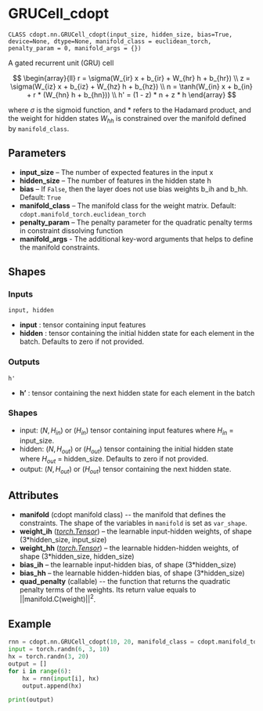 # GRUCell_cdopt

`CLASS cdopt.nn.GRUCell_cdopt(input_size, hidden_size, bias=True, device=None, dtype=None, manifold_class = euclidean_torch, penalty_param = 0, manifold_args = {})`

A gated recurrent unit (GRU) cell


$$
\begin{array}{ll} r = \sigma(W_{ir} x + b_{ir} + W_{hr} h + b_{hr}) \\ z = \sigma(W_{iz} x + b_{iz} + W_{hz} h + b_{hz}) \\ n = \tanh(W_{in} x + b_{in} + r * (W_{hn} h + b_{hn})) \\ h' = (1 - z) * n + z * h \end{array}
$$



where $\sigma$ is the sigmoid function, and $*$ refers to the Hadamard product, and the weight for hidden states $W_{hh}$ is constrained over the manifold defined by `manifold_class`. 



## Parameters

- **input_size** – The number of expected features in the input x
- **hidden_size** – The number of features in the hidden state h
- **bias** – If `False`, then the layer does not use bias weights b_ih and b_hh. Default: `True`
- **manifold_class** – The manifold class for the weight matrix. Default: `cdopt.manifold_torch.euclidean_torch`
- **penalty_param** – The penalty parameter for the quadratic penalty terms in constraint dissolving function
- **manifold_args** - The additional key-word arguments that helps to define the manifold constraints. 



## Shapes

### Inputs

`input, hidden`

- **input** : tensor containing input features
- **hidden** : tensor containing the initial hidden state for each element in the batch. Defaults to zero if not provided.



### Outputs

`h'`

- **h’** : tensor containing the next hidden state for each element in the batch



### Shapes

- input: $(N, H_{in})$ or $(H_{in})$ tensor containing input features where $H_{in}$ = input_size.
- hidden: $(N, H_{out})$ or $(H_{out})$ tensor containing the initial hidden state where $H_{out}$ = hidden_size. Defaults to zero if not provided.
- output: $(N, H_{out})$ or $(H_{out})$ tensor containing the next hidden state.





## Attributes

- **manifold** (cdopt manifold class) -- the manifold that defines the constraints.  The shape of the variables in `manifold` is set as `var_shape`. 
- **weight_ih** ([*torch.Tensor*](https://pytorch.org/docs/stable/tensors.html#torch.Tensor)) – the learnable input-hidden weights, of shape (3*hidden_size, input_size)
- **weight_hh** ([*torch.Tensor*](https://pytorch.org/docs/stable/tensors.html#torch.Tensor)) – the learnable hidden-hidden weights, of shape (3*hidden_size, hidden_size)
- **bias_ih** – the learnable input-hidden bias, of shape (3*hidden_size)
- **bias_hh** – the learnable hidden-hidden bias, of shape (3*hidden_size)
- **quad_penalty** (callable) -- the function that returns the quadratic penalty terms of the weights. Its return value equals to $||\mathrm{manifold.C}(\mathrm{weight})||^2$. 





## Example

```python
rnn = cdopt.nn.GRUCell_cdopt(10, 20, manifold_class = cdopt.manifold_torch.stiefel_torch)
input = torch.randn(6, 3, 10)
hx = torch.randn(3, 20)
output = []
for i in range(6):
    hx = rnn(input[i], hx)
    output.append(hx)

print(output)
```

